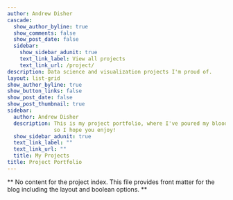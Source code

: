 ```yaml
---
author: Andrew Disher
cascade:
  show_author_byline: true
  show_comments: false
  show_post_date: false
  sidebar:
    show_sidebar_adunit: true
    text_link_label: View all projects
    text_link_url: /project/
description: Data science and visualization projects I'm proud of.
layout: list-grid
show_author_byline: true
show_button_links: false
show_post_date: false
show_post_thumbnail: true
sidebar:
  author: Andrew Disher
  description: This is my project portfolio, where I've poured my blood, sweat, and tears, 
               so I hope you enjoy!
  show_sidebar_adunit: true
  text_link_label: ""
  text_link_url: ""
  title: My Projects
title: Project Portfolio
---
```


** No content for the project index. This file provides front matter for the blog including the layout and boolean options. **
